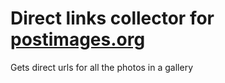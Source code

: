 # Direct links collector for [postimages.org](http://postimages.org/)
Gets direct urls for all the photos in a gallery
